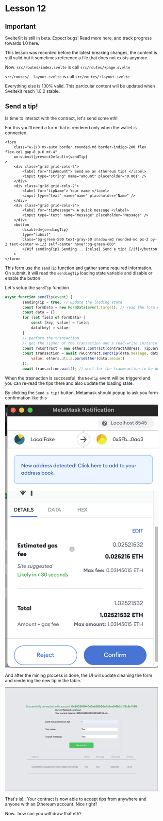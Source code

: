 # Lesson 12

## Important

SvelteKit is still in beta. Expect bugs! Read more here, and track progress towards 1.0 here. 

This lesson was recorded before the latest breaking changes, the content is still valid but it sometimes reference a file that does not exists anymore.

Now: 
`src/routes/index.svelte` is call `src/routes/+page.svelte`

`src/routes/__layout.svelte` is call `src/routes/+layout.svelte`


Everything else is 100% valid. This particular content will be updated when Sveltekit reach 1.0.0 stable.


## Send a tip!

<!-- ALL-CONTRIBUTORS-BADGE:START - Do not remove or modify this section -->
<!-- ALL-CONTRIBUTORS-BADGE:END -->

Is time to interact with the contract, let's send some eth!

For this you'll need a form that is rendered only when the wallet is connected.

```svelte
<form
	class="w-2/3 mx-auto border rounded-md border-indigo-200 flex flex-col gap-8 p-6 mt-4"
	on:submit|preventDefault={sendTip}
>
	<div class="grid grid-cols-2">
		<label for="tipAmount"> Send me an ethereum tip! </label>
		<input type="string" name="amount" placeholder="0.001" />
	</div>
	<div class="grid grid-cols-2">
		<label for="tipName"> Your name </label>
		<input type="text" name="name" placeholder="Name" />
	</div>
	<div class="grid grid-cols-2">
		<label for="tipMessage"> A quick message </label>
		<input type="text" name="message" placeholder="Message" />
	</div>
	<button
		disabled={sendingTip}
		type="submit"
		class="bg-green-500 text-gray-50 shadow-md rounded-md px-2 py-2 text-center w-1/3 self-center hover:bg-green-600"
		>{#if sendingTip} Sending... {:else} Send a tip! {/if}</button
	>
</form>
```

This form use the `sendTip` function and gather some required information. On submit, it will read the `sendingTip` loading state variable and disable or enable the button

Let's setup the `sendTip` function

```javascript
async function sendTip(event) {
		sendingTip = true; // update the loading state
		const formData = new FormData(event.target); // read the form data
		const data = {};
		for (let field of formData) {
			const [key, value] = field;
			data[key] = value;
		}
		// perform the transaction
		// get the signer of the transaction and a read-write instance of the contract
		const rwContract = new ethers.Contract(contractAddress, TipJarABI.abi, provider.getSigner());
		const transaction = await rwContract.sendTip(data.message, data.name, {
			value: ethers.utils.parseEther(data.amount)
		});
		await transaction.wait(); // wait for the tranmsaction to be done.
```

When the trasnaction is successful, the `NewTip` event will be triggerd and you can re-read the tips there and also update the loading state.

By clicking the `Send a tip!` button, Metamask should popup to ask you form confirmation like this

![](./lessons-assets/metamask-confirm.png)

And after the mining process is done, the UI will update cleaning the form and rendering the new tip in the table.

![](./lessons-assets/tips-table.png)

That's is!.. Your contract is now able to accept tips from anywhere and anyone with an Ethereum account. Nice right?

Now.. how can you withdraw that eth?
